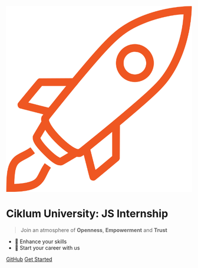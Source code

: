 <div class="ciklum-logo">
  <div class="logo"></div>
</div>

![logo](assets/images/icon.svg)

<h1 class="label">
  Ciklum University: JS Internship 
</h1>

> Join an atmosphere of **Openness**, **Empowerment** and **Trust**

- 💎 Enhance your skills 
- 🚀 Start your career with us 

<div class="buttons">
  <a href="https://github.com/ciklum-digital/internship" target="_blank"><span>GitHub</span></a>
  <a href="#/README"><span>Get Started</span></a>
</div>
